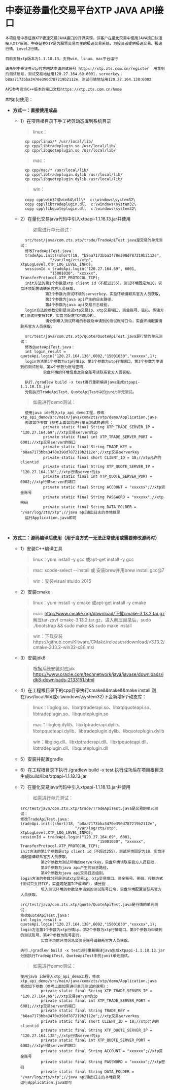 # 中泰证券量化交易平台XTP JAVA API接口
    本项目是中泰证券XTP极速交易JAVA接口的开源实现，供客户在量化交易中使用JAVA接口快速接入XTP系统。中泰证券XTP是为股票交易而生的极速交易系统，为投资者提供极速交易、极速行情、Level2行情。

    目前支持xtp版本为1.1.18.13，支持win、linux、mac平台运行
    
    请先到中泰证券xtp官方网站申请测试账号 https://xtp.zts.com.cn/register  用拿到的测试账号，测试交易地址用120.27.164.69:6001，serverkey：b8aa7173bba3470e390d787219b2112e，测试行情地址用120.27.164.138:6002
                                                                                        
    API参考官方C++版本的接口文档https://xtp.zts.com.cn/home
  

##如何使用：
* **方式一：直接使用成品**
    * 1）在项目根目录下手工拷贝动态库到系统目录 
    
        > linux：
        
            cp cpp/linux/* /usr/local/lib/
            cp cpp/libtradeplugin.so /usr/local/lib/
            cp cpp/libquoteplugin.so /usr/local/lib/
            
        > mac：
        
            cp cpp/mac/* /usr/local/lib/
            cp cpp/libtradeplugin.dylib /usr/local/lib/
            cp cpp/libquoteplugin.dylib /usr/local/lib/
            
        > win：
        
            copy cpp\win32或win64\dll\*  c:\windows\system32\
            copy cpp\libtradeplugin.dll  c:\windows\system32\
            copy cpp\libquoteplugin.dll  c:\windows\system32\
    * 2）在量化交易java代码中引入xtpapi-1.1.18.13.jar并使用
    
         > 如需进行单元测试：
                           
            src/test/java/com.zts.xtp/trade/TradeApiTest.java是交易的单元测试：
            修改TradeApiTest.java：
            tradeApi.init((short)18, "b8aa7173bba3470e390d787219b2112e",
                       "/var/log/zts/xtp", XtpLogLevel.XTP_LOG_LEVEL_INFO);
            sessionId = tradeApi.login("120.27.164.69", 6001,
                       "15001030", "xxxxxx", TransferProtocol.XTP_PROTOCOL_TCP);
            init方法的第1个参数是xtp client id（不超过255），测试环境固定为18，实盘环境配置请联系官方人员获取，
                     第2个参数为测试环境的serverkey，实盘环境请联系官方人员获取，
                     第3个参数为java api产生的日志路径，
                     第4个参数为java api交易日志级别，
            login方法的参数分别是测试xtp交易ip、xtp交易端口、资金账号、密码、传输方式(测试只支持TCP，实盘可配置TCP或UDP），
                     请分别填入测试环境的参数及申请到的测试账号口令，实盘环境配置请联系官方人员获取。
                                          
            src/test/java/com.zts.xtp/quote/QuoteApiTest.java是行情的单元测试：
            修改QuoteApiTest.java：
            int login_result = quoteApi.login("120.27.164.138",6002,"15001030","xxxxxx",1);
            login方法第1个参数为xtp行情ip、第2个参数为xtp行情端口、第3个参数为申请到的测试账号、第4个参数为账号密码，
                    实盘环境的环境信息及资金账号请联系官方人员获取。
                    
            执行./gradlew build -x test进行重新编译java生成xtpapi-1.1.18.13.jar
            分别执行TradeApiTest、QuoteApiTest中的junit单元测试。
                  
         > 如需进行demo测试：
                                     
            使用java ide导入xtp_api_demo工程，修改xtp_api_demo/src/main/java/com/zts/xtp/demo/Application.java
            修改如下参数（参考上面如需进行单元测试的说明）：
                    private static final String XTP_TRADE_SERVER_IP = "120.27.164.69";//xtp交易server的ip
                    private static final int XTP_TRADE_SERVER_PORT = 6001;//xtp交易server的端口
                    private static final String TRADE_KEY = "b8aa7173bba3470e390d787219b2112e";//xtp交易serverkey
                    private static final short CLIENT_ID = 18;//xtp允许的clientid
                    private static final String XTP_QUOTE_SERVER_IP = "120.27.164.138";//xtp行情server的ip
                    private static final int XTP_QUOTE_SERVER_PORT = 6002;//xtp行情server的端口
                    private static final String ACCOUNT = "xxxxxx";//xtp资金账号
                    private static final String PASSWORD = "xxxxxx";//xtp密码
                    private static final String DATA_FOLDER = "/var/log/zts/xtp";//java api输出日志的本地目录
            运行Application.java即可

 
<br/>

* **方式二：源码编译后使用（用于当方式一无法正常使用或需要修改源码时）**
    * 1）安装C++编译工具
    
         > linux：yum install -y gcc 或apt-get install -y gcc
         
         > mac: xcode-select --install 或 安装brew并用brew install gcc@7
         
         > win：安装visual stuido 2015
         
    * 2）安装cmake
    
         > linux：yum install -y cmake 或apt-get install -y cmake
         
         > mac:  http://www.cmake.org/download/下载cmake-3.13.2.tar.gz 解压tar-zxvf cmake-3.13.2.tar.gz，进入解压目录后，sudo ./bootstrap && sudo make && sudo make install
         
         > win：下载安装https://github.com/Kitware/CMake/releases/download/v3.13.2/cmake-3.13.2-win32-x86.msi
         
    * 3）安装jdk8
    
        > 根据系统安装对应jdk https://www.oracle.com/technetwork/java/javase/downloads/jdk8-downloads-2133151.html
   
    * 4）在工程根目录下的cpp目录执行cmake&&make&&make install 则在/usr/local/lib(或c:\windows\system32\)下会新增5个动态库：
    
        > linux：libglog.so、libxtptraderapi.so、libxtpquoteapi.so、libtradeplugin.so、libquoteplugin.so
   
        > mac：libglog.dylib、libxtptraderapi.dylib、libxtpquoteapi.dylib、libtradeplugin.dylib、libquoteplugin.dylib
        
        > win：libglog.dll、libxtptraderapi.dll、libxtpquoteapi.dll、libtradeplugin.dll、libquoteplugin.dll
    
    * 5）安装并配置gradle
    
    * 6）在工程根目录下执行./gradlew build -x test 执行成功后在项目根目录生成build/libs/xtpapi-1.1.18.13.jar
    
    * 7）在量化交易java代码中引入xtpapi-1.1.18.13.jar并使用
           
         > 如需进行单元测试：
                   
          src/test/java/com.zts.xtp/trade/TradeApiTest.java是交易的单元测试：
          修改TradeApiTest.java：
          tradeApi.init((short)18, "b8aa7173bba3470e390d787219b2112e",
                                  "/var/log/zts/xtp", XtpLogLevel.XTP_LOG_LEVEL_INFO);
          sessionId = tradeApi.login("120.27.164.69", 6001,
                                            "15001030", "xxxxxx", TransferProtocol.XTP_PROTOCOL_TCP);
          init方法的第1个参数是xtp client id（不超过255），测试环境固定为18，实盘环境配置请联系官方人员获取，
                   第2个参数为测试环境的serverkey，实盘环境请联系官方人员获取，
                   第3个参数为java api产生的日志路径，
                   第4个参数为java api交易日志级别，
          login方法的参数分别是测试xtp交易ip、xtp交易端口、资金账号、密码、传输方式(测试只支持TCP，实盘可配置TCP或UDP），请分别
                   填入测试环境的参数及申请到的测试账号口令，实盘环境配置请联系官方人员获取。
                                  
          src/test/java/com.zts.xtp/quote/QuoteApiTest.java是行情的单元测试：
          修改QuoteApiTest.java：
          int login_result = quoteApi.login("120.27.164.138",6002,"15001030","xxxxxx",1);
          login方法第1个参数为xtp行情ip、第2个参数为xtp行情端口、第3个参数为申请到的测试账号、第4个参数为账号密码，
                   实盘环境的环境信息及资金账号请联系官方人员获取。
                   
          执行./gradlew build -x test进行重新编译java生成xtpapi-1.1.18.13.jar
          分别执行TradeApiTest、QuoteApiTest中的junit单元测试。
          
         > 如需进行demo测试：
                             
          使用java ide导入xtp_api_demo工程，修改xtp_api_demo/src/main/java/com/zts/xtp/demo/Application.java
          修改如下参数（参考上面如需进行单元测试的说明）：
                   private static final String XTP_TRADE_SERVER_IP = "120.27.164.69";//xtp交易server的ip
                   private static final int XTP_TRADE_SERVER_PORT = 6001;//xtp交易server的端口
                   private static final String TRADE_KEY = "b8aa7173bba3470e390d787219b2112e";//xtp交易serverkey
                   private static final short CLIENT_ID = 18;//xtp允许的clientid
                   private static final String XTP_QUOTE_SERVER_IP = "120.27.164.138";//xtp行情server的ip
                   private static final int XTP_QUOTE_SERVER_PORT = 6002;//xtp行情server的端口
                   private static final String ACCOUNT = "xxxxxx";//xtp资金账号
                   private static final String PASSWORD = "xxxxxx";//xtp密码
                   private static final String DATA_FOLDER = "/var/log/zts/xtp";//java api输出日志的本地目录
          运行Application.java即可
          